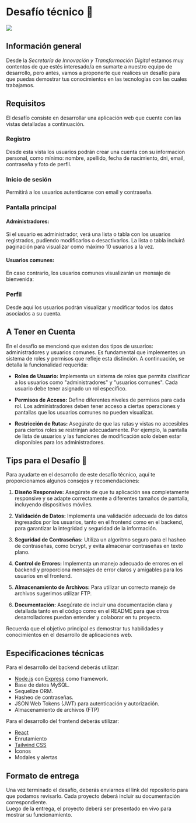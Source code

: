 # Desafío técnico 🚀

<img src="./assets/repository-header.jpg">

## Información general

Desde la _Secretaría de Innovación y Transformación Digital_ estamos muy contentos de que estés interesado/a en sumarte a nuestro equipo de desarrollo, pero antes, vamos a proponerte que realices un desafío para que puedas demostrar tus conocimientos en las tecnologías con las cuales trabajamos.

## Requisitos

El desafío consiste en desarrollar una aplicación web que cuente con las vistas detalladas a continuación.

### Registro

Desde esta vista los usuarios podrán crear una cuenta con su informacion personal, como mínimo: nombre, apellido, fecha de nacimiento, dni, email, contraseña y foto de perfil.

### Inicio de sesión

Permitirá a los usuarios autenticarse con email y contraseña.

### Pantalla principal

#### Administradores:

Si el usuario es administrador, verá una lista o tabla con los usuarios registrados, pudiendo modificarlos o desactivarlos. La lista o tabla incluirá paginación para visualizar como máximo 10 usuarios a la vez.

#### Usuarios comunes:

En caso contrario, los usuarios comunes visualizarán un mensaje de bienvenida:

### Perfil

Desde aquí los usuarios podrán visualizar y modificar todos los datos asociados a su cuenta.

## A Tener en Cuenta

En el desafío se mencionó que existen dos tipos de usuarios: administradores y usuarios comunes. Es fundamental que implementes un sistema de roles y permisos que refleje esta distinción. A continuación, se detalla la funcionalidad requerida:

- **Roles de Usuario:** Implementa un sistema de roles que permita clasificar a los usuarios como "administradores" y "usuarios comunes". Cada usuario debe tener asignado un rol específico.

- **Permisos de Acceso:** Define diferentes niveles de permisos para cada rol. Los administradores deben tener acceso a ciertas operaciones y pantallas que los usuarios comunes no pueden visualizar.

- **Restricción de Rutas:** Asegúrate de que las rutas y vistas no accesibles para ciertos roles se restrinjan adecuadamente. Por ejemplo, la pantalla de lista de usuarios y las funciones de modificación solo deben estar disponibles para los administradores.

## Tips para el Desafío 🚀

Para ayudarte en el desarrollo de este desafío técnico, aquí te proporcionamos algunos consejos y recomendaciones:

1. **Diseño Responsive:** Asegúrate de que tu aplicación sea completamente responsive y se adapte correctamente a diferentes tamaños de pantalla, incluyendo dispositivos móviles.

2. **Validación de Datos:** Implementa una validación adecuada de los datos ingresados por los usuarios, tanto en el frontend como en el backend, para garantizar la integridad y seguridad de la información.

3. **Seguridad de Contraseñas:** Utiliza un algoritmo seguro para el hasheo de contraseñas, como bcrypt, y evita almacenar contraseñas en texto plano.

4. **Control de Errores:** Implementa un manejo adecuado de errores en el backend y proporciona mensajes de error claros y amigables para los usuarios en el frontend.

5. **Almacenamiento de Archivos:** Para utilizar un correcto manejo de archivos sugerimos utilizar FTP.

6. **Documentación:** Asegúrate de incluir una documentación clara y detallada tanto en el código como en el README para que otros desarrolladores puedan entender y colaborar en tu proyecto.

Recuerda que el objetivo principal es demostrar tus habilidades y conocimientos en el desarrollo de aplicaciones web.

## Especificaciones técnicas

Para el desarrollo del backend deberás utilizar:

- [Node.js](https://nodejs.org/) con [Express](https://expressjs.com/) como framework.
- Base de datos MySQL.
- Sequelize ORM.
- Hasheo de contraseñas.
- JSON Web Tokens (JWT) para autenticación y autorización.
- Almacenamiento de archivos (FTP)

Para el desarrollo del frontend deberás utilizar:

- [React]()
- Enrutamiento
- [Tailwind CSS](https://tailwindcss.com/)
- Íconos
- Modales y alertas

## Formato de entrega

Una vez terminado el desafío, deberás enviarnos el link del repositorio para que podamos revisarlo. Cada proyecto deberá incluir su documentación correspondiente.  
Luego de la entrega, el proyecto deberá ser presentado en vivo para mostrar su funcionamiento.
